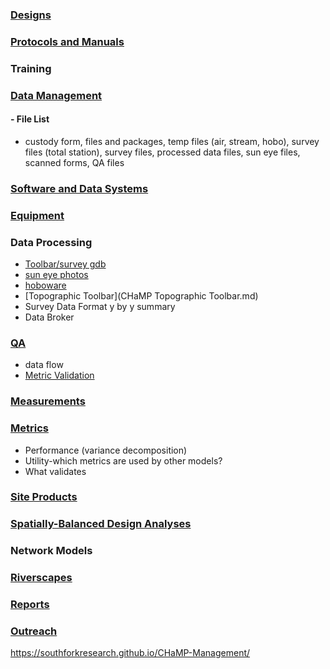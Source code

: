 

### [Designs](Designs.md)

### [Protocols and Manuals](ProtocolMainPage.md)

### Training

### [Data Management](DataManagement.md)
#### - File List 
- custody form, files and packages, temp files (air, stream, hobo), survey files (total station), survey files, processed data files, sun eye files, scanned forms, QA files

### [Software and Data Systems](OtherSoftware.md)

### [Equipment](Equipment.md)

### Data Processing 

- [Toolbar/survey gdb](TopoDataProcessing.md)
- [sun eye photos](DataProcessing.md)
- [hoboware](DataProcessing.md)
- [Topographic Toolbar](CHaMP Topographic Toolbar.md)
- Survey Data Format  y by y summary
- Data Broker

### [QA](QAMain.md)
- data flow
- [Metric Validation](Metric_Validation.md)

### [Measurements](MeasurementsMainPage.md)

### [Metrics](MetricsMainPage.md) 
- Performance (variance decomposition)
- Utility-which metrics are used by other models? 
- What validates

### [Site Products](CHaMPSiteProducts.md)

### [Spatially-Balanced Design Analyses](Design_Analyses.md)

### Network Models

### [Riverscapes](http://riverscapes.northarrowresearch.com/)

### [Reports](ReportsMain.md) 

### [Outreach](CHaMP_Outreach.md)

https://southforkresearch.github.io/CHaMP-Management/

